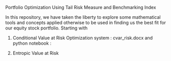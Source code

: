 Portfolio Optimization Using Tail Risk Measure and Benchmarking Index 

In this repository, we have taken the liberty to explore some mathematical tools and concepts applied otherwise to be used in finding us the best fit for our equity stock portfolio.
Starting with 

1) Conditional Value at Risk
   Optimization system : cvar_risk.docx and python notebook : 

3) Entropic Value at Risk

